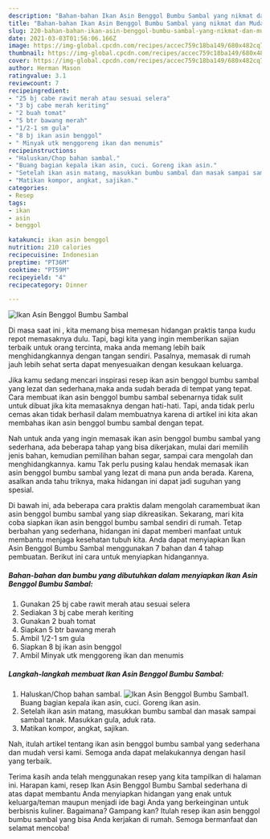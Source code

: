 ```yaml
---
description: "Bahan-bahan Ikan Asin Benggol Bumbu Sambal yang nikmat dan Mudah Dibuat"
title: "Bahan-bahan Ikan Asin Benggol Bumbu Sambal yang nikmat dan Mudah Dibuat"
slug: 220-bahan-bahan-ikan-asin-benggol-bumbu-sambal-yang-nikmat-dan-mudah-dibuat
date: 2021-03-03T01:56:06.166Z
image: https://img-global.cpcdn.com/recipes/accec759c18ba149/680x482cq70/ikan-asin-benggol-bumbu-sambal-foto-resep-utama.jpg
thumbnail: https://img-global.cpcdn.com/recipes/accec759c18ba149/680x482cq70/ikan-asin-benggol-bumbu-sambal-foto-resep-utama.jpg
cover: https://img-global.cpcdn.com/recipes/accec759c18ba149/680x482cq70/ikan-asin-benggol-bumbu-sambal-foto-resep-utama.jpg
author: Herman Mason
ratingvalue: 3.1
reviewcount: 7
recipeingredient:
- "25 bj cabe rawit merah atau sesuai selera"
- "3 bj cabe merah keriting"
- "2 buah tomat"
- "5 btr bawang merah"
- "1/2-1 sm gula"
- "8 bj ikan asin benggol"
- " Minyak utk menggoreng ikan dan menumis"
recipeinstructions:
- "Haluskan/Chop bahan sambal."
- "Buang bagian kepala ikan asin, cuci. Goreng ikan asin."
- "Setelah ikan asin matang, masukkan bumbu sambal dan masak sampai sambal tanak. Masukkan gula, aduk rata."
- "Matikan kompor, angkat, sajikan."
categories:
- Resep
tags:
- ikan
- asin
- benggol

katakunci: ikan asin benggol 
nutrition: 210 calories
recipecuisine: Indonesian
preptime: "PT36M"
cooktime: "PT59M"
recipeyield: "4"
recipecategory: Dinner

---
```



![Ikan Asin Benggol Bumbu Sambal](https://img-global.cpcdn.com/recipes/accec759c18ba149/680x482cq70/ikan-asin-benggol-bumbu-sambal-foto-resep-utama.jpg)

Di masa  saat ini , kita memang bisa memesan hidangan praktis tanpa kudu repot memasaknya dulu. Tapi, bagi kita yang ingin memberikan sajian terbaik untuk orang tercinta, maka anda memang lebih baik menghidangkannya dengan tangan sendiri. Pasalnya, memasak di rumah jauh lebih sehat serta dapat menyesuaikan dengan kesukaan keluarga.

Jika kamu sedang mencari inspirasi resep ikan asin benggol bumbu sambal yang lezat dan sederhana,maka anda sudah berada di tempat yang tepat. Cara membuat ikan asin benggol bumbu sambal  sebenarnya tidak sulit untuk dibuat jika kita memasaknya dengan hati-hati. Tapi, anda tidak perlu cemas akan tidak berhasil dalam membuatnya 
karena di artikel ini kita akan membahas ikan asin benggol bumbu sambal dengan tepat.  



Nah untuk anda yang ingin memasak ikan asin benggol bumbu sambal yang sederhana, ada beberapa tahap yang bisa dikerjakan, mulai dari memilih jenis bahan, kemudian pemilihan bahan segar, sampai cara mengolah dan menghidangkannya. kamu Tak perlu pusing kalau hendak memasak ikan asin benggol bumbu sambal yang lezat di mana pun anda berada. Karena, asalkan anda  tahu triknya, maka hidangan ini dapat jadi suguhan yang spesial.

Di bawah ini, ada beberapa cara praktis  dalam mengolah caramembuat ikan asin benggol bumbu sambal yang siap dikreasikan. Sekarang, mari kita coba siapkan ikan asin benggol bumbu sambal sendiri di rumah. Tetap berbahan yang sederhana, hidangan ini dapat memberi manfaat untuk membantu menjaga kesehatan tubuh kita. Anda dapat menyiapkan Ikan Asin Benggol Bumbu Sambal menggunakan 7 bahan dan 4 tahap pembuatan. Berikut ini cara untuk menyiapkan hidangannya.

<!--inarticleads1-->

##### Bahan-bahan dan bumbu yang dibutuhkan dalam menyiapkan Ikan Asin Benggol Bumbu Sambal:

1. Gunakan 25 bj cabe rawit merah atau sesuai selera
1. Sediakan 3 bj cabe merah keriting
1. Gunakan 2 buah tomat
1. Siapkan 5 btr bawang merah
1. Ambil 1/2-1 sm gula
1. Siapkan 8 bj ikan asin benggol
1. Ambil  Minyak utk menggoreng ikan dan menumis




<!--inarticleads2-->

##### Langkah-langkah membuat Ikan Asin Benggol Bumbu Sambal:

1. Haluskan/Chop bahan sambal.
<img src="https://img-global.cpcdn.com/steps/2540e7957c97b410/160x128cq70/ikan-asin-benggol-bumbu-sambal-langkah-memasak-1-foto.jpg" alt="Ikan Asin Benggol Bumbu Sambal">1. Buang bagian kepala ikan asin, cuci. Goreng ikan asin.
1. Setelah ikan asin matang, masukkan bumbu sambal dan masak sampai sambal tanak. Masukkan gula, aduk rata.
1. Matikan kompor, angkat, sajikan.




Nah, itulah artikel tentang  ikan asin benggol bumbu sambal  yang sederhana dan mudah versi kami. Semoga anda dapat melakukannya dengan hasil yang terbaik. 

Terima kasih anda telah menggunakan resep yang kita tampilkan di halaman ini. Harapan kami, resep  Ikan Asin Benggol Bumbu Sambal sederhana di atas dapat membantu Anda menyiapkan hidangan yang enak untuk keluarga/teman maupun menjadi ide bagi Anda yang berkeinginan untuk berbisnis kuliner. Bagaimana? Gampang kan? Itulah resep ikan asin benggol bumbu sambal yang bisa Anda kerjakan di rumah. Semoga bermanfaat dan selamat mencoba!

